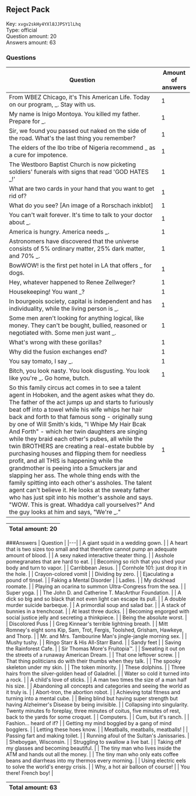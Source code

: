 ## Reject Pack
Key: `xvgv2skHy4YXl8JJPSY1lLhq`  
Type: official  
Question amount: 20  
Answers amount: 63
### Questions
| Question | Amount of answers |
|---|---|
| From WBEZ Chicago, it's This American Life. Today on our program, _. Stay with us. | 1 |
| My name is Inigo Montoya. You killed my father. Prepare for _. | 1 |
| Sir, we found you passed out naked on the side of the road. What's the last thing you remember? | 1 |
| The elders of the Ibo tribe of Nigeria recommend _ as a cure for impotence. | 1 |
| The Westboro Baptist Church is now picketing soldiers' funerals with signs that read 'GOD HATES _!' | 1 |
| What are two cards in your hand that you want to get rid of? | 1 |
| What do you see? [An image of a Rorschach inkblot] | 1 |
| You can't wait forever. It's time to talk to your doctor about _. | 1 |
| America is hungry. America needs _. | 1 |
| Astronomers have discovered that the universe consists of 5% ordinary matter, 25% dark matter, and 70% _. | 1 |
| BowWOW! is the first pet hotel in LA that offers _ for dogs. | 1 |
| Hey, whatever happened to Renee Zellweger? | 1 |
| Housekeeping! You want _? | 1 |
| In bourgeois society, capital is independent and has individuality, while the living person is _. | 1 |
| Some men aren't looking for anything logical, like money. They can't be bought, bullied, reasoned or negotiated with. Some men just want _. | 1 |
| What's wrong with these gorillas? | 1 |
| Why did the fusion exchanges end? | 1 |
| You say tomato, I say _. | 1 |
| Bitch, you look nasty. You look disgusting. You look like you're _. Go home, butch. | 1 |
| So this family circus act comes in to see a talent agent in Hoboken, and the agent askes what they do. The father of the act jumps up and starts to furiously beat off into a towel while his wife whips her hair back and forth to that famous song - originally sung by one of Will Smith's kids, "I Whipe My Hair Bcak And Forth" - which her twin daughters are singing while they braid each other's pubes, all while the twin BROTHERS are creating a real-estate bubble by purchasing houses and flipping them for needless profit, and all THIS is happening while the grandmother is peeing into a Smuckers jar and slapping her ass. The whole thing ends with the family spitting into each other's assholes. The talent agent can't believe it. He looks at the sweaty father who has just spit into his mother's asshole and says. "WOW. This is great. Whaddya call yourselves?" And the guy looks at him and says, "We're _." | 1 |

|Total amount: 20|
|---|

###Answers
| Question |
|---|
| A giant squid in a wedding gown. |
| A heart that is two sizes too small and that therefore cannot pump an adequate amount of blood. |
| A sexy naked interactive theater thing. |
| Asshole pomegranates that are hard to eat. |
| Becoming so rich that you shed your body and turn to vapor. |
| Carribbean Jesus. |
| Cornhole 101: just drop it in the hole. |
| Crayon-colored vomit |
| Dividing by zero. |
| Ejaculating a pound of tinsel. |
| Faking a Mental Disorder |
| Ladles. |
| My dickhead roomate. |
| Playing an ocarina to summon Ultra-Congress from the sea. |
| Super yoga. |
| The John D. and Catherine T. MacArthur Foundation. |
| A dick so big and so black that not even light can escape its pull. |
| A double murder suicide barbeque. |
| A primordial soup and salad bar. |
| A stack of bunnies in a trenchcoat. |
| At least three ducks. |
| Becoming engorged with social justice jelly and secreting a thinkpiece. |
| Being the absolute worst. |
| Discolored Puss |
| Greg Kinnear's terrible lightning breath. |
| Mitt Romney's eight sons Kip, Sam, Trot, Fergis, Toolshed, Grisham, Hawkeye, and Thorp. |
| Mr. and Mrs. Tambourine Man's jingle-jangle morning sex. |
| Mushy tushy. |
| Ringo Starr & His All-Starr Band. |
| Sandy feet |
| Saving the Rainforest Cafe. |
| Sir Thomas More's Fruitopia™. |
| Sweating it out on the streets of a runaway American Dream. |
| That one leftover screw. |
| That thing politicians do with their thumbs when they talk. |
| The spooky skeleton under my skin. |
| The token minority. |
| These dolphins. |
| Three hairs from the silver-golden head of Galadriel. |
| Water so cold it turned into a rock. |
| A child's love of sticks. |
| A man two times the size of a man half his size. |
| Abandoning all concepts and categories and seeing the world as it truly is. |
| Abort-tron, the abortion robot. |
| Achieving total fitness and turning into a mental cube. |
| Being blind but having super strength but having Alzheimer's Disease by being invisible. |
| Collapsing into singularity. Twenty minutes fo foreplay, three minutes of coitus, five minutes of rest, back to the yards for some croquet. |
| Computers. |
| Cum, but it's ranch. |
| Fashion... 
heard of if? |
| Getting my mind boggled by a gang of mind bogglers. |
| Letting these hoes know. |
| Meatballs,
meatballs,
meatballs! |
| Passing fart and making toilet. |
| Running afoul of the Sultan's Janissaries. |
| Sheboygan, Wisconsin. |
| Struggling to swallow a live bat. |
| Taking off my glasses and becoming beautiful. |
| The tiny man who lives inside the ATM and hands out all the money. |
| The tiny man who only eats coffee beans and diarrheas into my thermos every morning. |
| Using electric eels to solve the world's energy crisis. |
| Why, a hot air balloon of course! |
| You there!
French boy! |

|Total amount: 63|
|---|